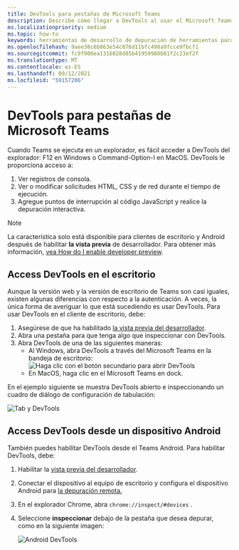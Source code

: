 ```yaml
---
title: DevTools para pestañas de Microsoft Teams
description: Describe cómo llegar a DevTools al usar el Microsoft Teams de escritorio
ms.localizationpriority: medium
ms.topic: how-to
keywords: herramientas de desarrollo de depuración de herramientas para desarrolladores de cliente de escritorio chrome móvil
ms.openlocfilehash: 9aee38c6b063e54c876d11bfc498a9fcce9fbcf1
ms.sourcegitcommit: fc9f906ea1316028d85b41959980b81f2c23ef2f
ms.translationtype: MT
ms.contentlocale: es-ES
ms.lasthandoff: 09/12/2021
ms.locfileid: "59157206"
---
```

# <a name="devtools-for-microsoft-teams-tabs"></a>DevTools para pestañas de Microsoft Teams

Cuando Teams se ejecuta en un explorador, es fácil acceder a DevTools del explorador: F12 en Windows o Command-Option-I en MacOS. DevTools le proporciona acceso a:

1. Ver registros de consola.
1. Ver o modificar solicitudes HTML, CSS y de red durante el tiempo de ejecución.
1. Agregue puntos de interrupción al código JavaScript y realice la depuración interactiva.

> [!NOTE]
> La característica solo está disponible para clientes de escritorio y Android después de habilitar **la vista previa** de desarrollador. Para obtener más información, [vea How do I enable developer preview](~/resources/dev-preview/developer-preview-intro.md).

## <a name="access-devtools-on-the-desktop"></a>Access DevTools en el escritorio

Aunque la versión web y la versión de escritorio de Teams son casi iguales, existen algunas diferencias con respecto a la autenticación. A veces, la única forma de averiguar lo que está sucediendo es usar DevTools. Para usar DevTools en el cliente de escritorio, debe:

1. Asegúrese de que ha habilitado [la vista previa del desarrollador](~/resources/dev-preview/developer-preview-intro.md).
1. Abra una pestaña para que tenga algo que inspeccionar con DevTools.
1. Abra DevTools de una de las siguientes maneras:
    * Al Windows, abra DevTools a través del Microsoft Teams en la bandeja de escritorio:<br>
  ![Haga clic con el botón secundario para abrir DevTools](~/assets/images/dev-preview/devtools-right-click.png)
    * En MacOS, haga clic en el Microsoft Teams en dock.

En el ejemplo siguiente se muestra DevTools abierto e inspeccionando un cuadro de diálogo de configuración de tabulación:

   ![Tab y DevTools](~/assets/images/dev-preview/tab-and-devtools.png)

## <a name="access-devtools-from-an-android-device"></a>Access DevTools desde un dispositivo Android

También puedes habilitar DevTools desde el Teams Android. Para habilitar DevTools, debe:

1. Habilitar la [vista previa del desarrollador](~/resources/dev-preview/developer-preview-intro.md).
1. Conectar el dispositivo al equipo de escritorio y configura el dispositivo Android para [la depuración remota.](https://developers.google.com/web/tools/chrome-devtools/remote-debugging/)
1. En el explorador Chrome, abra `chrome://inspect/#devices` .
1. Seleccione **inspeccionar** debajo de la pestaña que desea depurar, como en la siguiente imagen:

   ![Android DevTools](~/assets/images/android-devtools.png)
